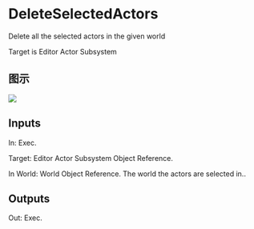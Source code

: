 # DeleteSelectedActors

Delete all the selected actors in the given world

Target is Editor Actor Subsystem

## 图示

![]($-20221218-18503596.png)

## Inputs

In: Exec.

Target: Editor Actor Subsystem Object Reference.

In World: World Object Reference. The world the actors are selected in..  

## Outputs

Out: Exec.


